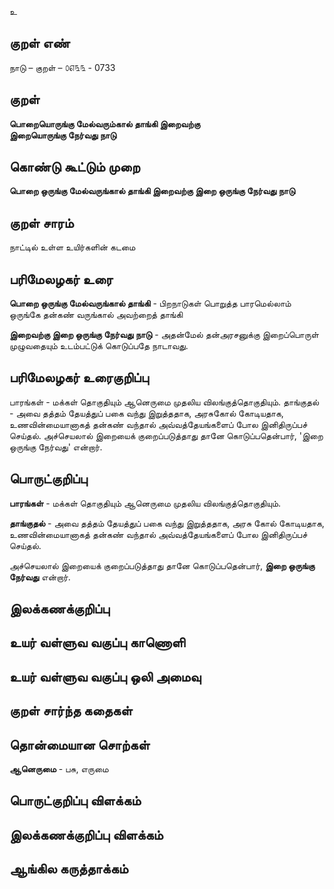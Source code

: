 உ

## குறள் எண் 

நாடு   – குறள் – ௦௭௩௩ - 0733  

## குறள் 

**பொறையொருங்கு மேல்வரும்கால் தாங்கி இறைவற்கு  
இறையொருங்கு நேர்வது நாடு**  

## கொண்டு கூட்டும் முறை

**பொறை ஒருங்கு மேல்வருங்கால் தாங்கி இறைவற்கு இறை ஒருங்கு நேர்வது நாடு** 

## குறள் சாரம் 

நாட்டில் உள்ள உயிர்களின் கடமை   

## பரிமேலழகர் உரை

**பொறை ஒருங்கு மேல்வருங்கால் தாங்கி** - பிறநாடுகள் பொறுத்த பாரமெல்லாம் ஒருங்கே தன்கண் வருங்கால் அவற்றைத் தாங்கி  

**இறைவற்கு இறை ஒருங்கு நேர்வது நாடு** - அதன்மேல் தன்அரசனுக்கு இறைப்பொருள் முழுவதையும் உடம்பட்டுக் கொடுப்பதே நாடாவது.   

## பரிமேலழகர் உரைகுறிப்பு   

பாரங்கள் - மக்கள் தொகுதியும் ஆனெருமை முதலிய விலங்குத்தொகுதியும். தாங்குதல் - அவை தத்தம் தேயத்துப் பகை வந்து இறுத்ததாக, அரசுகோல் கோடியதாக, உணவின்மையானாகத் தன்கண் வந்தால் அவ்வத்தேயங்களைப் போல இனிதிருப்பச் செய்தல். அச்செயலால் இறையைக் குறைப்படுத்தாது தானே கொடுப்பதென்பார், 'இறை ஒருங்கு நேர்வது' என்றார். 

## பொருட்குறிப்பு 

**பாரங்கள்** - மக்கள் தொகுதியும் ஆனெருமை முதலிய விலங்குத்தொகுதியும்.   

**தாங்குதல்** - அவை தத்தம் தேயத்துப் பகை வந்து இறுத்ததாக, அரசு கோல் கோடியதாக, உணவின்மையானாகத் தன்கண் வந்தால் அவ்வத்தேயங்களைப் போல இனிதிருப்பச் செய்தல்.  

அச்செயலால் இறையைக் குறைப்படுத்தாது தானே கொடுப்பதென்பார், **இறை ஒருங்கு நேர்வது** என்றார்.  

## இலக்கணக்குறிப்பு  


## உயர் வள்ளுவ வகுப்பு காணொளி


## உயர் வள்ளுவ வகுப்பு ஒலி அமைவு 

 
## குறள் சார்ந்த கதைகள் 


## தொன்மையான சொற்கள்

**ஆனெருமை** - பசு, எருமை   

## பொருட்குறிப்பு விளக்கம்


## இலக்கணக்குறிப்பு விளக்கம்


## ஆங்கில கருத்தாக்கம் 



